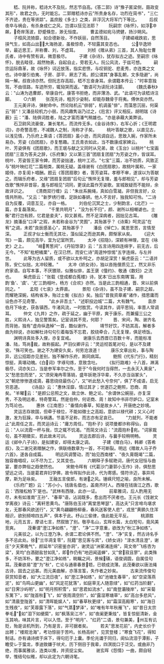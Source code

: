 <!-- { "loadSidebar": true } -->
　　嵇、阮并称，嵇诗大不及阮，然志节自高。《答二郭》诗"豫子匿梁侧，聂政变其形"，故君之仇，无时能忘。二郭赠嵇诗亦云"所贵身名存，功烈在简书"，"三仁不齐迹，贵在等贤踪"。盖庶殷《多士》之类，非浮沉大将军门下等比。
　　后叔夜卒与祸会，有杀身成仁之风，岂谓以狂见法耶？
　　阮嗣宗《咏怀》，如浮冲飙，奇岸荡波，舒蹙倏忽，渺无恒度。
　　曹孟德如宛马骋健，扬沙朔风。
　　子桓风流猗靡，如合德新妆，不作妖丽，自然荡目。
　　子建嵯峨跌宕，思挟气生，如高山出，大海扬波，虽极惊奇，不轻露其变态也。
　　公华逸矫举，最近思王，并称曹、刘，不虚耳。
　　刘桢《赠从弟》三首，其人殆耻仕曹氏者，诗中有赞有讽，微意极尽。
　　子建《杂诗》，犹存拟古之迹。至嗣宗《咏怀》，脱去畦径，超然物表，自起自止，旁若无人。阮公风流，于兹可想。
　　嗣宗运际鼎革，故《咏怀》词近放荡，指实悲愤，与叹铜驼、悲麦秀，亦连类之文也。诗中屡引伯夷、子房、邵平，厥志了焉。颜公谓其"身事乱朝，文多隐避"，尚隔一解。叔夜诗亦然。但阮志存高蹈，嵇不忘奋身耳。余谓籍本传云："时率意独驾，不由径路，车迹所穷，辄恸哭而返。"数语可为读阮诗注脚。
　　《魏氏春秋》云："山涛为选曹郎，举康自代，康答书拒绝，而非薄汤、武。"此语可为读嵇诗注脚。
　　○六朝
　　张茂先诗，粗厉少姿制，却能存魏骨于将夷。傅休奕亦然。
　　王元美评诗，弹射命中。然论陆机云"俳弱"，机调虽"俳"，而藻思沉丽，何渠云"弱"！又潘岳较机力小弱，而风趣隽诣乃过之，《卮言》评又相反。胡明瑞《诗薮》云："潘、陆俱词胜者，陆之才富而潘气稍雄也。"亦是承藉大美弊谈。
　　石卫尉风流豪俊，兼长笔札，而流传无多。《金谷诗序》，右军心折；《王明君词》，亦奇警高苍，不减魏人之制，洵称才子矣。
　　桃叶答献之歌，以直见古，以浅见情，乃乐府上乘语；《答团扇》虽小逊，而风调自远，思致入婉，作家所未易办。芳姿《白团扇》，亦复憨趣。王氏青衣如此，当不数康成家婢云。
　　桃叶、芳姿俱有《团扇歌》，而王珉与献之又同时从兄弟，故《玉台》以桃叶"七宝画团扇"三首为答夫之辞，《乐府集》又以第三首"团扇复团扇"为芳姿之作，皆误耳。桃叶、芳姿皆王家令婢，而芳姿拙速，桃叶工迟。"七宝"三篇，冶不妨质，风致正与"桃叶映红花"二篇相类，属桃无疑。盖缘谢有《白团扇歌》，故桃叶属和，一家姬侍，亦复闺ト唱酬。题云《答团扇歌》者，答芳姿耳。孝穆不审，遂误以为答献之。而辑乐府者，又缘"团扇复团扇"后句云"憔悴无复理，羞与郎相见"，却与芳姿改歌"憔悴非昔容，羞与郎相见"词同，更误此篇作芳姿歌。宣城致疑而不能辩，余故详识之。
　　《清商双行缠》云："朱丝系腕绳，真如白雪凝。非但我言好，众情共所称。"又云："新罗绣行缠，足趺如春妍。他人不言好，独我知可怜。"二诗自为反覆，词意互见，亦自一格。
　　刘伯伦沉冥之士，少制韵言，《北芒》一篇，亦复磊落矣。
　　"千里共明月"，"没为长不归"，颜、谢所以相嘲谑也。士衡"君行岂有顾，忆君是妾夫"，抑又甚焉。然不足深病者，因拙见古耳。
　　《雕龙》摘潘岳"口泽"之瑕，未若称金谷为"灵囿"，其殆甚乎？《诗乘》呵灵运"在宥"之调，未若"良辰感圣心"，其殆甚乎？
　　潘岳《悼亡》，属思至苦，言情至深。
　　正叔才似士衡而无其壮，藻似延之而逊其典，颇惭家从矣。
　　《迎大驾》一篇，颇见高华，宜为记室所赏。
　　太冲《招隐》，深颖有神理，宜在《咏史》之上。
　　"峭菁葱间"，《丹铅馀录》云："五言诗用四连绵字，前无古，后无今。"不知"枇杷橘栗"，在汉已然，而安仁诗"周遑忡惊惕"五字连绵，与左并世。
　　此等为古人留质，或不欲以太朴呵之，亦胡足深赏！柴虎臣云："二语并陈，安仁似拙，太冲较雅。"
　　太冲《娇女诗》，独以沓拖俚质见工，然又非乐府家语。自写本事，不厌猥琐，似雅似俳，盖王褒《僮约》、敬通《数妇》之流也。
　　柴虎臣云："张载《登成都白菟楼》诗，犹本'日出东南隅'篇，用韵'鱼'、'虞'、'尤'三韵相叶。杨方《合欢》亦然。当是此三韵相通，晋、宋以前俱同之。"
　　孟阳《七哀》太莽直。
　　景阳《杂诗》，虽不及子建、嗣宗之超，而耀艳深婉，结构省净，殆过士衡《拟古》矣。独后"昔我资章甫"诸作，措思庸而设色亦不见奇警。
　　"此乡非吾土"、"述职投边城"二篇，大有魏气。
　　袁彦伯月下咏史，获各镇西，牛渚风流，一时胜赏。今读其作，调平思钝，率晋人常调耳。
　　仲文《九井》之作，疏于延之，幽于平原，爽于康乐，而兼撮三公之胜，义熙诗人，独见警策矣。记室诮其不竞，何耶？
　　晋、宋间，陶、谢齐名而背驰，独有"虚舟纵逸棹"一首，酷似谢作。
　　靖节好饮，不妨其高，解者多曲为辩说，亦如解杜诗句句引着每饭不忘君，胶绕牵合，几无复理，俱足喷饭。
　　渊明诗真处多入俚，亦复宜戒。
　　谢康乐去西晋已百数十年，而能标准潘、陆，笃尚裁，故称振起。严羽仪卿评云："灵运彻首尾对句，是以不及建安。"殊可笑也。谢之不为建安久矣，何劳沧浪道！
　　康乐文章出处，事与陶异，远公招距亦见差别，独不解作乐府，斯同病耳。
　　鲍照《代东门行》，精刻惊挺，真堪动魄。《白词》字琢句炼，意致含吐。
　　《拟行路难》十八首，淋漓极尽，词亦矢口，当是参军率尔之作。至于"今我何时当得然，一去永灭入黄泉"，又"愁思忽而至"，又"须臾淹冉零落销，盛年妖艳浮华辈，不久亦当诣冢头"，又"朝悲惨惨遂成滴，暮思绕绕最伤心"，又"听此愁入兮奈何"，俱了不成语，启无穷恶道。
　　《诗品》云："惠休淫靡，情过其才；世遂匹之鲍照，恐商、周矣。"羊曜云："是颜公忌照之文，故立休、鲍之论。"余谓休公婉丽，亦复深秀，不及明远者，特奇警耳。然是伯仲，何讵商、周！故知中书非尽妒口，记室未为笃论也。
　　惠休《江南思》："垂情向春草，知是故乡人"，开唐绝之妙境。
　　灵运志存故国，但牵于禄位，不能如徵士之高蹈，意欲以禄代耕；又义心时激，发为狂躁，卒与祸遘。节虽不足称，而志亦有足哀已。
　　"力就列，不能者止"此周任之言。而灵运诗云："庸方周任。"抱朴子》说项曼都诈称得仙，自云："人以流霞一杯与我，饮之辄不饥渴。"而简文诗云："流霞抱朴宛。"词家裁句，虽不期徵实，若此故未可训。
　　灵运去郡后诗，与曩手较稍明畅。
　　灵运《邺中八子诗》，是拟建安，却得太康之调。
　　子建《赠白马》，韩卿《答希叔》，及二谢兄弟赠酬之作，俱联络数章为一首，不可断裂。明远《赠故人马子乔六首》，遂各自成篇。
　　明远风调警动，而"始见西南楼"、"夜久膏既竭"二篇，独容裔唱叹，以不尽为工，又其变也。
　　六朝释子多赋艳词，唐代女冠恒与曲宴，要亦弊俗之趋使然也。
　　宋鲍令晖有《代葛沙门妻郭小玉作》诗，俱愁思望远之词，当是葛君弃妇学佛，故令晖拟作此诗，代为寄感。情符许迈，事异鸠摩，斯为足咏矣。
　　王融五言俊郎，有谢之风。锺嵘尺短之喻，良所未解。
　　《乐府广题》云："苏小小，钱唐名倡也，盖南齐时人。西陵在钱唐江之西，歌云：'西陵松柏下'是也。"武林有西陵，此亦一证。
　　前辈雅词，后人酌用无尽，未有如淮南"王孙"、"春草"语，沾润既多，愈出而不厌者也。王元长《饯谢文学离夜》诗云："离轩思黄鸟。"唐陈伯玉诗"离堂思琴瑟"，高达夫"只言啼鸟堪求友，无那春风欲送行"，又"黄鸟翩翩杨柳垂，春风送客使人悲"，戎昱"黄鹂久住浑相识，欲别频啼四五声"，俱本于此。杼山三偷律，值此能无平反。
　　桃源胜地，元亮五言，摩诘七言，然叙致了别。敬亭名山，玄晖长篇，太白短句，竟风美竞爽。
　　茂秦谓"澄江净如练"，"澄"、"净"二字意重，欲改为"秋江净如练"。
　　元美驳之，以为江澄乃净。余谓二君论俱不然。"澄"、"净"实复，然古诗名手多不忌此处。徐"兰华凋复零"，阮籍"思见客与宾"，《娇女诗》"渌水清且澄"，谢庄"夕天霁晚气"，颜延年"识密鉴亦洞"，谢灵运"洲萦渚连绵"，简文帝"飞栋杏为梁"，吴均"白酒甜盐甘如乳"，即作仍有"地迥闻遥蝉"，又"曾寂且寥"。此类殊多，不妨浑朴。要之"澄江净如练"，眺瞩之间，景候辏，语俊调圆，自属佳句耳。茂秦欲易"澄"为"秋"，亡论与通章春景牾，已顿成流薄。此茂秦欲以唐法绳古诗，固去之远甚。而元美曲解，亦落言筌，失作者之妙矣。
　　古来流传俊句获赏知音者，如"大江流日夜"，如"澄江净如练"，如"池塘生春草"，如"空梁落燕泥"，如"鸟鸣山更幽"，如"风定花犹落"，如庭草无人随意绿"，如"红药当阶翻"，如"日霁沙屿明"，如"明月照积雪"，如"思君如流水"，如"南登灞陵岸"，如"采菊东篱下"，如"陇首秋飞"，如"夜雨滴空阶"，如"露湿寒塘草"，如"高台多悲风"，如"清晨登陇首"，如"清晖能娱人"，如"春草秋更绿"，如"霜深高殿寒"，如"海日生残夜"，如"芙蓉露下落"，如"气蒸梦泽"，如"唯有年年秋雁飞"，如"昔日太宗拳毛"，如"泪下如绠縻"，如"枫落吴江冷"，如"夜阑更秉烛"，皆复惊挺清新，金玉其响，味其片言，可以入悟。至于"明月"、"红药"二语，景句兼美，州互有讥贬，殆是谈机所到，乃有是言，非可据者矣。
　　若夫"思发花前"，内史长价于出聘；"楼观沧海"，考功惊丽于苦吟。长杨高树"，见赏登楼；"寒食飞花"，得知制诘。亦有诵诗摈于床下，得句厄于上囊。季伦兆谶于同归，阆仙流泪于潭影，子瞻受レ于蛰龙，季迪致嫌于吠犬，历下侧目于我辈，四溟戕口于泛交。或曲非乃绝，而事属雅谈，连类以推，并资捉尘矣。
　　谢玄晖《怨情》一曲，颇自轻举，惟结句似稚，却以此定为六朝诗笔。
